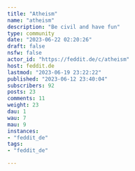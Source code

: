 ```yaml
---
title: "Atheism" 
name: "atheism"
description: "Be civil and have fun"
type: community
date: "2023-06-22 02:20:26"
draft: false
nsfw: false
actor_id: "https://feddit.de/c/atheism"
host: feddit.de
lastmod: "2023-06-19 23:22:22"
published: "2023-06-12 23:40:04"
subscribers: 92
posts: 23
comments: 11
weight: 23
dau: 1
wau: 7
mau: 9
instances:
- "feddit_de"
tags: 
- "feddit_de"

---
```

